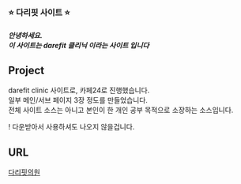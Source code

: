 <p align="center">
  <h3>⭐ 다리핏 사이트 ⭐</h3>
</p>

<p align="center">
<h5>안녕하세요.<br>이 사이트는 darefit 클리닉 이라는 사이트 입니다</h5>
</p>

## Project
darefit clinic 사이트로, 카페24로 진행했습니다.<br>
일부 메인/서브 페이지 3장 정도를 만들었습니다.<br>
전체 사이트 소스는 아니고 본인이 한 개인 공부 목적으로 소장하는 소스입니다. <br>

! 다운받아서 사용하셔도 나오지 않을겁니다. 

## URL
[다리핏의원](https://www.darefit.co.kr/)
